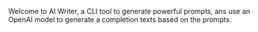 Welcome to AI Writer, a CLI tool to generate powerful prompts, ans use an OpenAI model to generate a completion texts based on the prompts.

